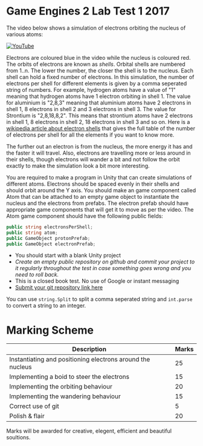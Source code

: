 # Game Engines 2 Lab Test 1 2017

The video below shows a simulation of electrons orbiting the nucleus of various atoms:

[![YouTube](https://img.youtube.com/vi/GOOTswCIGyM/0.jpg)](https://www.youtube.com/watch?v=GOOTswCIGyM)

Electrons are coloured blue in the video while the nucleus is coloured red. The orbits of electrons are known as *shells*. Orbital shells are numbered from 1..n. The lower the number, the closer the shell is to the nucleus. Each  shell can hold a fixed number of electrons. In this simulation, the number of electrons per shell for different elements is given by a comma seperated string of numbers. For example, hydrogen atoms have a value of "1" meaning that hydrogen atoms have 1 electron orbiting in shell 1. The value for aluminium is "2,8,3" meaning that aluminium atoms have 2 electrons in shell 1, 8 electrons in shell 2 and 3 electrons in shell 3. The value for Strontium is "2,8,18,8,2". This means that strontium atoms have 2 electrons in shell 1, 8 electrons in shell 2, 18 electrons in shell 3 and so on. Here is a [wikipedia article about electron shells](https://en.wikipedia.org/wiki/Electron_shell) that gives the full table of the number of electrons per shell for all the elements if you want to know more. 

The further out an electron is from the nucleus, the more energy it has and the faster it will travel. Also, electrons are travelling more or less around in their shells, though electrons will wander a bit and not follow the orbit exactly to make the simulation look a bit more interesting.

You are required to make a program in Unity that can create simulations of different atoms. Electrons should be spaced evenly in their shells and should orbit around the Y axis. You should make an game component called Atom that can be attached to an empty game object to instantiate the nucleus and the electrons from prefabs. The electron prefab should have appropriate game components that will get it to move as per the video. The Atom game component should have the following public fields:

```C#
public string electronsPerShell;
public string atom;
public GameObject protonPrefab;
public GameObject electronPrefab;
```

- You should start with a blank Unity project 
- *Create an empty public repository on github and commit your project to it regularly throughout the test in case something goes wrong and you need to roll back.*
- This is a closed book test. No use of Google or instant messaging
- [Submit your git repository link here](https://docs.google.com/forms/d/e/1FAIpQLSfnXDA2b9cWTneuvisfbRgHZwlccT3BJiR-MiRxvmk1M-pncQ/viewform)

You can use ```string.Split``` to split a comma seperated string and ```int.parse``` to convert a string to an integer.

# Marking Scheme
| Description | Marks |
|-------------|-------|
| Instantiating and positioning electrons around the nucleus | 25 |
| Implementing a boid to steer the electrons | 15 |
| Implementing the orbiting behaviour | 20 |
| Implementing the wandering behaviour | 15 |
| Correct use of git | 5 |
| Polish & flair | 20 |

Marks will be awarded for creative, elegent, efficient and beautiful soultions.

